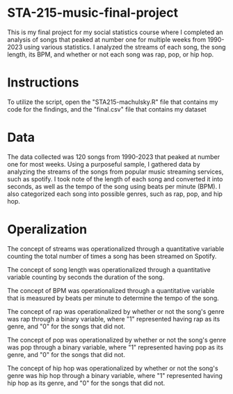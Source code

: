 # STA-215-music-final-project
This is my final project for my social statistics course where I completed an analysis of songs that peaked at number one for multiple weeks from 1990-2023 using various statistics. I analyzed the streams of each song, the song length, its BPM, and whether or not each song was rap, pop, or hip hop.

# Instructions
To utilize the script, open the "STA215-machulsky.R" file that contains my code for the findings, and the "final.csv" file that contains my dataset

# Data
The data collected was 120 songs from 1990-2023 that peaked at number one for most weeks. Using a purposeful sample, I gathered data by analyzing the streams of the songs from popular music streaming services, such as spotify. I took note of the length of each song and converted it into seconds, as well as the tempo of the song using beats per minute (BPM). I also categorized each song into possible genres, such as rap, pop, and hip hop.

# Operalization
The concept of streams was operationalized through a quantitative variable counting the total number of times a song has been streamed on Spotify.

The concept of song length was operationalized through a quantitative variable counting by seconds the duration of the song.

The concept of BPM was operationalized through a quantitative variable that is measured by beats per minute to determine the tempo of the song.

The concept of rap was operationalized by whether or not the song's genre was rap through a binary variable, where "1" represented having rap as its genre, and "0" for the songs that did not.

The concept of pop was operationalized by whether or not the song's genre was pop through a binary variable, where "1" represented having pop as its genre, and "0" for the songs that did not.

The concept of hip hop was operationalized by whether or not the song's genre was hip hop through a binary variable, where "1" represented having hip hop as its genre, and "0" for the songs that did not.
